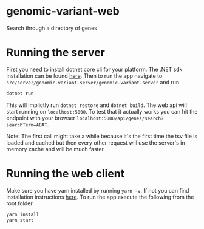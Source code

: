 # genomic-variant-web
Search through a directory of genes

# Running the server
First you need to install dotnet core cli for your platform. The .NET sdk installation can be found [here](https://www.microsoft.com/net/learn/get-started/macos). Then to run the app navigate to `src/server/genomic-variant-server/genomic-variant-server` and run

```sh
dotnet run
```

This will implictly run `dotnet restore` and `dotnet build`. The web api will start running on `localhost:5000`. To test that it actually works you can hit the endpoint with your browser `localhost:5000/api/genes/search?searchTerm=ABAT`.

Note: The first call might take a while because it's the first time the tsv file is loaded and cached but then every other request will use the server's in-memory cache and will be much faster.

# Running the web client
Make sure you have yarn installed by running `yarn -v`. If not you can find installation instructions [here](https://yarnpkg.com/lang/en/docs/install/#mac-stable). To run the app execute the following from the root folder

```sh
yarn install
yarn start
```
